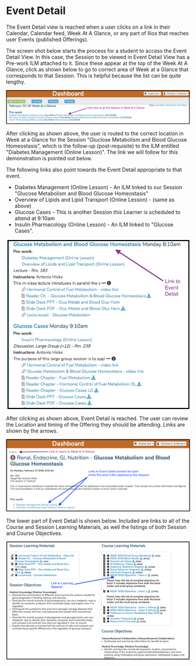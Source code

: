 # Event Detail

The Event Detail view is reached when a user clicks on a link in their Calendar, Calendar feed, Week At A Glance, or any part of Ilios that reaches user Events \(published Offerings\).

The screen shot below starts the process for a student to access the Event Detail View. In this case, the Session to be viewed in Event Detail View has a Pre-work ILM attached to it. Since these appear at the top of the Week At A Glance, click as shown below to go to correct area of Week at a Glance that corresponds to that Session. This is helpful because the list can be quite lengthy.

![](../.gitbook/assets/image%20%289%29.png)

After clicking as shown above, the user is routed to the correct location in Week at a Glance for the Session "Gluclose Metabolism and Blood Glucose Homeostasis", which is the follow-up \(post-requisite\) to the ILM entitled "Diabetes Management \(Online Lesson\)". The link we will follow for this demonstration is pointed out below. 

The following links also point towards the Event Detail appropriate to that event.

* Diabetes Management \(Online Lesson\) - An ILM linked to our Session "Glucose Metabolism and Blood Glucose Homeostasis"
* Overview of Lipids and Lipid Transport \(Online Lesson\) - \(same as above\)
* Glucose Cases - This is another Session this Learner is scheduled to attend at 9:10am
* Insulin Pharmacology \(Online Lesson\) - An ILM linked to "Glucose Cases".

![](../.gitbook/assets/image%20%285%29.png)

After clicking as shown above, Event Detail is reached. The user can review the Location and timing of the Offering they should be attending. Links are shown by the arrows. 

![Event Detail - Upper](../.gitbook/assets/image%20%286%29.png)

The lower part of Event Detail is shown below. Included are links to all of the Course and Session Learning Materials, as well the listings of both Session and Course Objectives.

![Event Detail - Lower](../.gitbook/assets/image%20%288%29.png)



